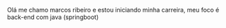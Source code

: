 Olá me chamo marcos ribeiro e estou iniciando minha carreira, meu foco é back-end com java (springboot)